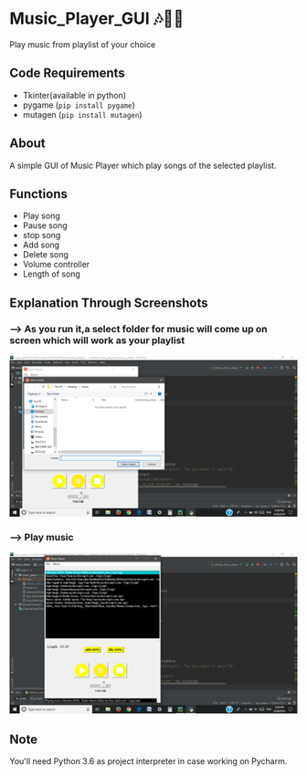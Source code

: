 # Music_Player_GUI 🎶👩‍💻
Play music from playlist of your choice

## Code Requirements
- Tkinter(available in python)
- pygame (`pip install pygame`)
- mutagen (`pip install mutagen`)

## About
A simple GUI of Music Player which play songs of the selected playlist.

## Functions
- Play song
- Pause song
- stop song
- Add song
- Delete song
- Volume controller
- Length of song

## Explanation Through Screenshots
### --> As you run it,a select folder for music will come up on screen which will work as your playlist

<img src="Screenshot_mp1.png">

### --> Play music

<img src="Screenshot_mp2.png">

## Note
You'll need Python 3.6 as project interpreter in case working on Pycharm.



